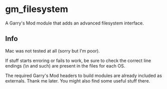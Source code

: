 gm_filesystem
=============

A Garry's Mod module that adds an advanced filesystem interface.

Info
-------

Mac was not tested at all (sorry but I'm poor).

If stuff starts erroring or fails to work, be sure to check the correct line endings (\n and such) are present in the files for each OS.

The required Garry's Mod headers to build modules are already included as externals. Thank me later. You might also find some useful stuff there.